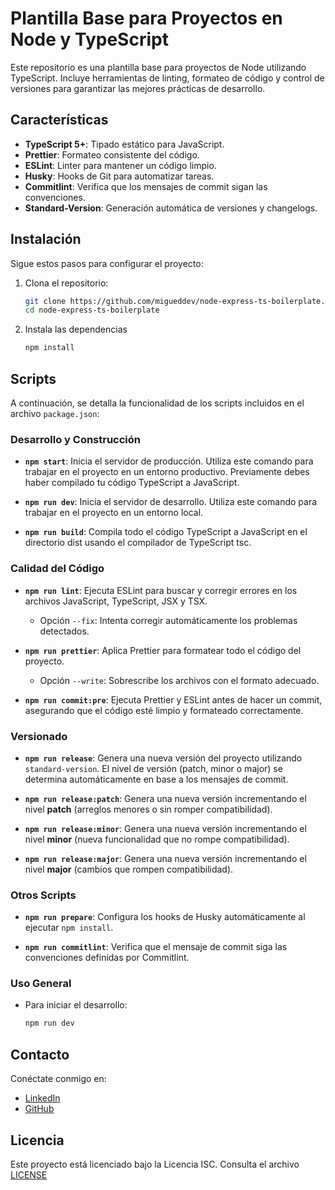 # Plantilla Base para Proyectos en Node y TypeScript

Este repositorio es una plantilla base para proyectos de Node utilizando TypeScript. Incluye herramientas de linting, formateo de código y control de versiones para garantizar las mejores prácticas de desarrollo.

## Características

- **TypeScript 5+**: Tipado estático para JavaScript.
- **Prettier**: Formateo consistente del código.
- **ESLint**: Linter para mantener un código limpio.
- **Husky**: Hooks de Git para automatizar tareas.
- **Commitlint**: Verifica que los mensajes de commit sigan las convenciones.
- **Standard-Version**: Generación automática de versiones y changelogs.

## Instalación

Sigue estos pasos para configurar el proyecto:

1. Clona el repositorio:

   ```bash
   git clone https://github.com/migueddev/node-express-ts-boilerplate.git
   cd node-express-ts-boilerplate
   ```

2. Instala las dependencias

   ```bash
   npm install
   ```

## Scripts

A continuación, se detalla la funcionalidad de los scripts incluidos en el archivo `package.json`:

### **Desarrollo y Construcción**

- **`npm start`**:
  Inicia el servidor de producción. Utiliza este comando para trabajar en el proyecto en un entorno productivo. Previamente debes haber compilado tu código TypeScript a JavaScript.

- **`npm run dev`**:
  Inicia el servidor de desarrollo. Utiliza este comando para trabajar en el proyecto en un entorno local.

- **`npm run build`**:
  Compila todo el código TypeScript a JavaScript en el directorio dist usando el compilador de TypeScript tsc.

### **Calidad del Código**

- **`npm run lint`**:
  Ejecuta ESLint para buscar y corregir errores en los archivos JavaScript, TypeScript, JSX y TSX.

  - Opción `--fix`: Intenta corregir automáticamente los problemas detectados.

- **`npm run prettier`**:
  Aplica Prettier para formatear todo el código del proyecto.

  - Opción `--write`: Sobrescribe los archivos con el formato adecuado.

- **`npm run commit:pre`**:
  Ejecuta Prettier y ESLint antes de hacer un commit, asegurando que el código esté limpio y formateado correctamente.

### **Versionado**

- **`npm run release`**:
  Genera una nueva versión del proyecto utilizando `standard-version`. El nivel de versión (patch, minor o major) se determina automáticamente en base a los mensajes de commit.

- **`npm run release:patch`**:
  Genera una nueva versión incrementando el nivel **patch** (arreglos menores o sin romper compatibilidad).

- **`npm run release:minor`**:
  Genera una nueva versión incrementando el nivel **minor** (nueva funcionalidad que no rompe compatibilidad).

- **`npm run release:major`**:
  Genera una nueva versión incrementando el nivel **major** (cambios que rompen compatibilidad).

### **Otros Scripts**

- **`npm run prepare`**:
  Configura los hooks de Husky automáticamente al ejecutar `npm install`.

- **`npm run commitlint`**:
  Verifica que el mensaje de commit siga las convenciones definidas por Commitlint.

### **Uso General**

- Para iniciar el desarrollo:

  ```bash
  npm run dev
  ```

## Contacto

Conéctate conmigo en:

- [LinkedIn](https://www.linkedin.com/in/miguel-duran-romero/)
- [GitHub](https://github.com/migueddev)

## Licencia

Este proyecto está licenciado bajo la Licencia ISC.
Consulta el archivo [LICENSE](./LICENSE)

